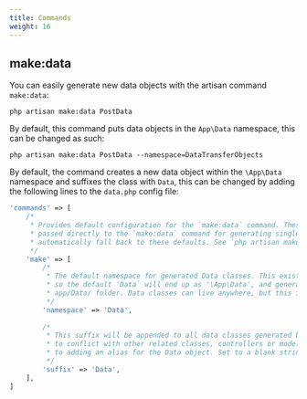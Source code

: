 ```yaml
---
title: Commands
weight: 16
---
```


## make:data

You can easily generate new data objects with the artisan command `make:data`:

```shell
php artisan make:data PostData
```

By default, this command puts data objects in the `App\Data` namespace, this can be changed as such:

```shell
php artisan make:data PostData --namespace=DataTransferObjects
```

By default, the command creates a new data object within the `\App\Data` namespace and suffixes the class with `Data`, this can be changed by adding the following lines to the `data.php` config file:

```php
'commands' => [
    /*
     * Provides default configuration for the `make:data` command. These settings can be overridden with options
     * passed directly to the `make:data` command for generating single Data classes, or if not set they will
     * automatically fall back to these defaults. See `php artisan make:data --help` for more information
     */
    'make' => [
        /*
         * The default namespace for generated Data classes. This exists under the application's root namespace,
         * so the default 'Data` will end up as '\App\Data', and generated Data classes will be placed in the
         * app/Data/ folder. Data classes can live anywhere, but this is where `make:data` will put them.
         */
        'namespace' => 'Data',
        
        /*
         * This suffix will be appended to all data classes generated by make:data, so that they are less likely
         * to conflict with other related classes, controllers or models with a similar name without resorting
         * to adding an alias for the Data object. Set to a blank string (not null) to disable.
         */
        'suffix' => 'Data',
    ],
]
```

